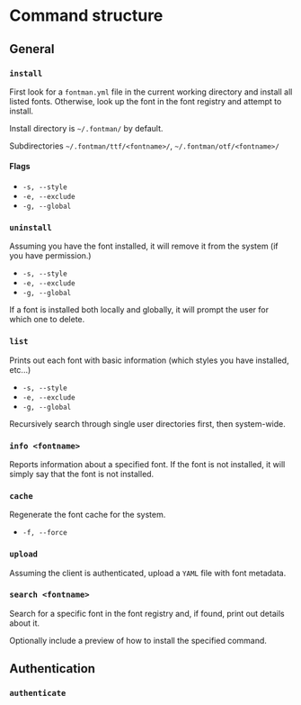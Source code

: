 # Command structure

## General 

### `install`

First look for a `fontman.yml` file in the current working directory 
and install all listed fonts. Otherwise, look up the font in the
font registry and attempt to install.

Install directory is `~/.fontman/` by default.

Subdirectories `~/.fontman/ttf/<fontname>/`, `~/.fontman/otf/<fontname>/`

#### Flags

- `-s, --style`
- `-e, --exclude`
- `-g, --global`

### `uninstall`

Assuming you have the font installed, it will remove it
from the system (if you have permission.)

- `-s, --style`
- `-e, --exclude`
- `-g, --global`

If a font is installed both locally and globally, it will prompt the user for which one to delete.

### `list`

Prints out each font with basic information (which styles
you have installed, etc...)

- `-s, --style`
- `-e, --exclude`
- `-g, --global` 

Recursively search through single user directories first, then system-wide. 

### `info <fontname>`

Reports information about a specified font. If the font
is not installed, it will simply say that the font is not
installed.

### `cache`

Regenerate the font cache for the system.

- `-f, --force` 

### `upload`

Assuming the client is authenticated, upload a `YAML` file
with font metadata.

### `search <fontname>`

Search for a specific font in the font registry and, if 
found, print out details about it.

Optionally include a preview of how to install the 
specified command.

## Authentication

### `authenticate`

